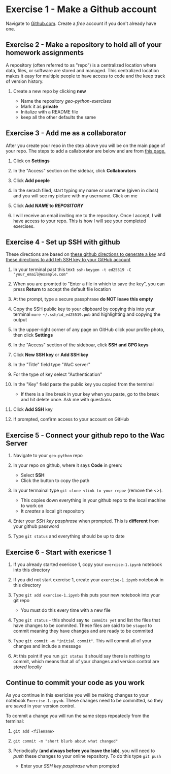 # Exercise 1 - Make a Github account

Navigate to [Github.com](github.com). Create a *free* account if you don't already have one. 

## Exercise 2 - Make a repository to hold all of your homework assignments

A repository (often referred to as "repo") is a centralized location where data, files, or software are stored and managed. This centralized location makes it easy for multiple people to have access to code and the keep track of version history. 

1. Create a new repo by clicking **new**

   * Name the repository *geo-python-exercises*
   * Mark it as **private**
   * Initalize with a README file
   * keep all the other defaults the same

## Exercise 3 - Add me as a collaborator 

After you create your repo in the step above you will be on the main page of your repo. The steps to add a callaborator are below and are from [this page.](https://docs.github.com/en/account-and-profile/setting-up-and-managing-your-personal-account-on-github/managing-access-to-your-personal-repositories/inviting-collaborators-to-a-personal-repository)

1. Click on **Settings**

2. In the "Access" section on the sidebar, click **Collaborators**

3. Click **Add poeple**

4. In the serach filed, start typing my name or username (given in class) and you will see my picture with my username. Click on me

5. Click **Add *NAME* to *REPOSITORY***

6. I will receive an email inviting me to the repository. Once I accept, I will have access to your repo. This is how I will see your completed exercises. 

## Exercise 4 - Set up SSH with github 
These directions are based on [these github directions to generate a key](https://docs.github.com/en/authentication/connecting-to-github-with-ssh/generating-a-new-ssh-key-and-adding-it-to-the-ssh-agent) and [these directions to add teh SSH key to your GitHub account](https://docs.github.com/en/authentication/connecting-to-github-with-ssh/adding-a-new-ssh-key-to-your-github-account)
1. In your terminal past this text: `ssh-keygen -t ed25519 -C "your_email@example.com"`

2. When you are promted to "Enter a file in which to save the key", you can press **Return** to accept the default file location

3. At the prompt, type a secure passphrase **do NOT leave this empty**

4. Copy the SSH public key to your clipboard by copying this into your terminal `more ~/.ssh/id_ed25519.pub` and highlighting and copying the output

5. In the upper-right corner of any page on GitHub click your profile photo, then click **Settings**

6. In the "Access" section of the sideboar, click **SSH and GPG keys**

7. Click **New SSH key** or **Add SSH key**

8. In the "Title" field type "WaC server"

9. For the type of key select "Authentication"

10. In the "Key" field paste the public key you copied from the terminal

    * If there is a line break in your key when you paste, go to the break and hit delete once.  Ask me with questions

12. Click **Add SSH** key

13. If prompted, confirm access to your account on GitHub 

## Exercise 5 - Connect your github repo to the Wac Server 
1. Navigate to your `geo-python` repo

2. In your repo on github, where it says **Code** in green:

   * Select **SSH**
   * Click the button to copy the path 

3. In your termainal type `git clone <link to your repo>` (remove the <>).

   * This copies down everything in your github repo to the local machine to work on
   * It *creates* a local git repository
     
4. Enter your *SSH key pasphrase* when prompted.  This is **different** from your github password

5. Type `git status` and everything should be up to date 

## Exercise 6 - Start with exericse 1 

1. If you already started exericse 1, copy your `exercise-1.ipynb` notebook into this directory
   
2. If you did not start exercise 1, create your `exercise-1.ipynb` notebook in this directory
   
3. Type `git add exercise-1.ipynb` this puts your new notebook into your git repo
   * You must do this every time with a new file

4. Type `git status` - this should say `No commits yet` and list the files that have changes to be commited. These files are said to be `staged` to commit meaning they have changes and are ready to be commited

5. Type `git commit -m "initial commit"`. This will commit all of your changes and include a message

6. At this point if you run `git status` it should say there is nothing to commit, which means that all of your changes and version control are *stored locally*

## Continue to commit your code as you work
As you continue in this exericise you will be making changes to your notebook `Exercise-1.ipynb`. These changes need to be committed, so they are saved in your version control.

To commit a change you will run the same steps repeatedly from the terminal: 
1. `git add <filename>`

2. `git commit -m "short blurb about what changed"`

3. Periodically (**and always before you leave the lab**), you will need to *push* these changes to your online repository. To do this type `git push`

   * Enter your *SSH key pasphrase* when prompted


